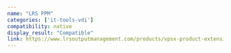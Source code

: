 ```yaml
---
name: "LRS PPM"
categories: ['it-tools-vdi']
compatibility: native
display_result: "Compatible"
link: https://www.lrsoutputmanagement.com/products/vpsx-product-extensions/personal-print-manager/
---
```

